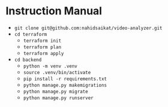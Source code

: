 # Instruction Manual

* `git clone git@github.com:nahidsaikat/video-analyzer.git`
* `cd terraform`
  * `terraform init`
  * `terraform plan`
  * `terraform apply`
* `cd backend`
  * `python -m venv .venv`
  * `source .venv/bin/activate`
  * `pip install -r requirements.txt`
  * `python manage.py makemigrations`
  * `python manage.py migrate`
  * `python manage.py runserver`
